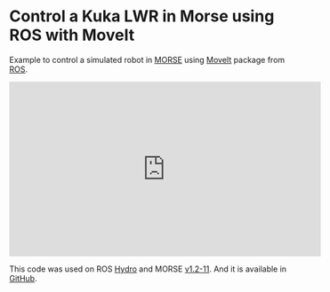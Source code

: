 # Control a Kuka LWR in Morse using ROS with MoveIt 

Example to control a simulated robot in [MORSE](http://morse-simulator.github.io) using [MoveIt](http://moveit.ros.org) package from [ROS](http://www.ros.org).

<iframe id="video" src="https://www.youtube.com/embed/NkPyGqfW1sA" 
    width="560" 
    height="315"
    frameborder="0" 
    allowfullscreen>
</iframe>

This code was used on ROS [Hydro](http://wiki.ros.org/hydro) and MORSE [v1.2-11](https://github.com/morse-simulator/morse/blob/1.2/RELEASE_NOTES). And it is available in [GitHub](https://github.com/dgerod/morse_and_ros-moveit_example).
